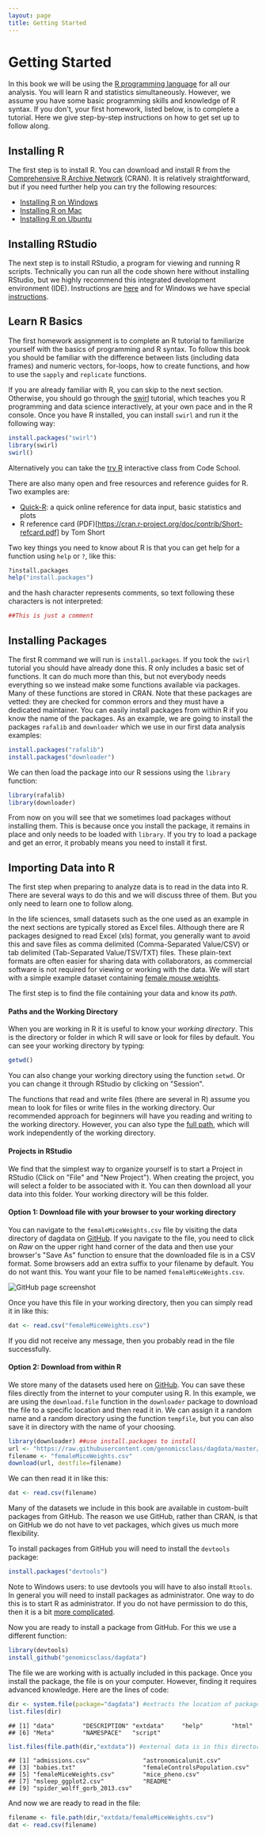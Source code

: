 ```yaml
---
layout: page
title: Getting Started
---
```


# Getting Started

In this book we will be using the
[R programming language](https://cran.r-project.org/) for all our
analysis. You will learn R and statistics simultaneously. However, we
assume you have some basic programming skills and knowledge of R
syntax. If you don't, your first homework, listed below, is to
complete a tutorial. Here we give step-by-step instructions on how to
get set up to follow along. 


## Installing R

The first step is to install R. You can download and install R from
the [Comprehensive R Archive Network](https://cran.r-project.org/)
(CRAN). It is relatively straightforward, but if you need further help
you can try the following resources: 

* [Installing R on Windows](https://github.com/genomicsclass/windows#installing-r) 
* [Installing R on Mac](http://youtu.be/Icawuhf0Yqo)
* [Installing R on Ubuntu](http://cran.r-project.org/bin/linux/ubuntu/README)

## Installing RStudio

The next step is to install RStudio, a program for viewing and running
R scripts. Technically you can run all the code shown here without
installing RStudio, but we highly recommend this integrated
development environment (IDE). Instructions are
[here](http://www.rstudio.com/products/rstudio/download/) and for
Windows we have special
[instructions](https://github.com/genomicsclass/windows). 

## Learn R Basics

The first homework assignment is to complete an R tutorial to
familiarize yourself with the basics of programming and R syntax. 
To follow this book you should be familiar with the difference between lists (including data frames) and numeric vectors, for-loops, how to create functions, and how to use the `sapply` and `replicate` functions. 

If you are already familiar with R, you can skip to the next section. Otherwise, you should go through the [swirl](http://swirlstats.com/) tutorial, which teaches you R programming and data science interactively, at your own pace and in the R console. Once you have R installed, you can install `swirl` and run it the following way: 


```r
install.packages("swirl")
library(swirl)
swirl()
```

Alternatively you can take the [try R](http://tryr.codeschool.com/) interactive class from Code School. 

There are also many open and free resources and reference
guides for R. Two examples are:

* [Quick-R](http://www.statmethods.net/): a quick online reference for data input, basic statistics and plots
* R reference card (PDF)[https://cran.r-project.org/doc/contrib/Short-refcard.pdf] by Tom Short 

Two key things you need to know about R is that you can get help for a function using `help` or `?`, like this:

```r
?install.packages
help("install.packages")
```

and the hash character represents comments, so text following these
characters is not interpreted:


```r
##This is just a comment
```

## Installing Packages

The first R command we will run is `install.packages`. If you took the
`swirl` tutorial you should have already done this. R only includes a basic set of
functions. It can do much more than this, but not everybody needs
everything so we instead make some functions available via
packages. Many of these functions are stored in CRAN. Note that these
packages are vetted: they are checked for common errors and they must have
a dedicated maintainer. You can easily install packages from within R if you know
the name of the packages. As an example, we are going to install the
packages `rafalib` and `downloader` which we use in our first data
analysis examples: 


```r
install.packages("rafalib")
install.packages("downloader")
```

We can then load the package into our R sessions using the `library` function:


```r
library(rafalib)
library(downloader)
```

From now on you will see that we sometimes load packages without
installing them. This is because once you install the package, it
remains in place and only needs to be loaded with `library`. If you
try to load a package and get an error, it probably means you need to
install it first.

## Importing Data into R

The first step when preparing to analyze data is to read in the data into R. There are several ways to do this and we will discuss three of them. But you only need to learn one to follow along. 

In the life sciences, small datasets such as the one used as an
example in the next sections are typically stored as Excel files. Although there
are R packages designed to read Excel (xls) format, you generally want
to avoid this and save files as comma delimited (Comma-Separated
Value/CSV) or tab delimited (Tab-Separated Value/TSV/TXT) files.
These plain-text formats are often easier for sharing data with
collaborators, as commercial software is not required for viewing or
working with the data.
We will start with a simple example dataset containing
[female mouse weights](https://raw.githubusercontent.com/genomicsclass/dagdata/master/inst/extdata/femaleMiceWeights.csv).

The first step is to find the file containing your data and know its *path*. 


#### Paths and the Working Directory

When you are working in R it is useful to know your _working directory_. This is the directory or folder in which R will save or look for files by default. You can see your working directory by typing:


```r
getwd()
```

You can also change your working directory using the function `setwd`. Or you can change it through RStudio by clicking on "Session". 

The functions that read and write files (there are several in R) assume you mean to look for files or write files in the working directory. Our recommended approach for beginners will have you reading and writing to the working directory. However, you can also type the [full path](http://www.computerhope.com/jargon/a/absopath.htm), which will work independently of the working directory.

#### Projects in RStudio

We find that the simplest way to organize yourself is to start a Project in RStudio (Click on "File" and "New Project"). When creating the project, you will select a folder to be associated with it. You can then download all your data into this folder. Your working directory will be this folder.


#### Option 1: Download file with your browser to your working directory


You can navigate to the `femaleMiceWeights.csv` file by visiting the
data directory of dagdata on
[GitHub](https://github.com/genomicsclass/dagdata/tree/master/inst/extdata). If you navigate to the file, you need to click on *Raw* on the
upper right hand corner of the data and then use your browser's "Save
As" function to ensure that the downloaded file is in a CSV
format. Some browsers add an extra suffix to your filename by
default. You do not want this. You want your file to be named
`femaleMiceWeights.csv`. 

![GitHub page screenshot](images/handmade/screenshot1.png)

Once you have this file in your working directory, then you can simply read it in like this:


```r
dat <- read.csv("femaleMiceWeights.csv")
```

If you did not receive any message, then you probably read in the file successfully.

#### Option 2: Download from within R

We store many of the datasets used here on [GitHub](https://github.com/genomicsclass/). You can save these files directly from the internet to your computer using R. In this example, we are using the `download.file` function in the `downloader` package to download the file to a specific location and then read it in. We can assign it a random name and a random directory using the function `tempfile`, but you can also save it in directory with the name of your choosing.


```r
library(downloader) ##use install.packages to install
url <- "https://raw.githubusercontent.com/genomicsclass/dagdata/master/inst/extdata/femaleMiceWeights.csv"
filename <- "femaleMiceWeights.csv" 
download(url, destfile=filename)
```

We can then read it in like this:

```r
dat <- read.csv(filename)
```

Many of the datasets we include in this book are available in custom-built packages from GitHub. The reason we use GitHub, rather than CRAN, is that on GitHub we do not have to vet packages, which gives us much more flexibility. 

To install packages from GitHub you will need to install the `devtools` package:


```r
install.packages("devtools")
```

Note to Windows users: to use devtools you will have to also install `Rtools`. In general you will need to install packages as administrator. One way to do this is to start R as administrator. If you do not have permission to do this, then it is a bit [more complicated](http://www.magesblog.com/2012/04/installing-r-packages-without-admin.html). 

Now you are ready to install a package from GitHub. For this we use a different function:


```r
library(devtools)
install_github("genomicsclass/dagdata")
```

The file we are working with is actually included in this package. Once you install the package, the file is on your computer. However, finding it requires advanced knowledge. Here are the lines of code:


```r
dir <- system.file(package="dagdata") #extracts the location of package
list.files(dir)
```

```
## [1] "data"        "DESCRIPTION" "extdata"     "help"        "html"       
## [6] "Meta"        "NAMESPACE"   "script"
```

```r
list.files(file.path(dir,"extdata")) #external data is in this directory
```

```
## [1] "admissions.csv"               "astronomicalunit.csv"        
## [3] "babies.txt"                   "femaleControlsPopulation.csv"
## [5] "femaleMiceWeights.csv"        "mice_pheno.csv"              
## [7] "msleep_ggplot2.csv"           "README"                      
## [9] "spider_wolff_gorb_2013.csv"
```

And now we are ready to read in the file:


```r
filename <- file.path(dir,"extdata/femaleMiceWeights.csv")
dat <- read.csv(filename)
```

